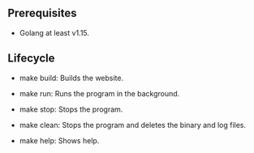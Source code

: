 ## Prerequisites

- Golang at least v1.15.

## Lifecycle

- make build: Builds the website.

- make run: Runs the program in the background.

- make stop: Stops the program.

- make clean: Stops the program and deletes the binary and log files.

- make help: Shows help.